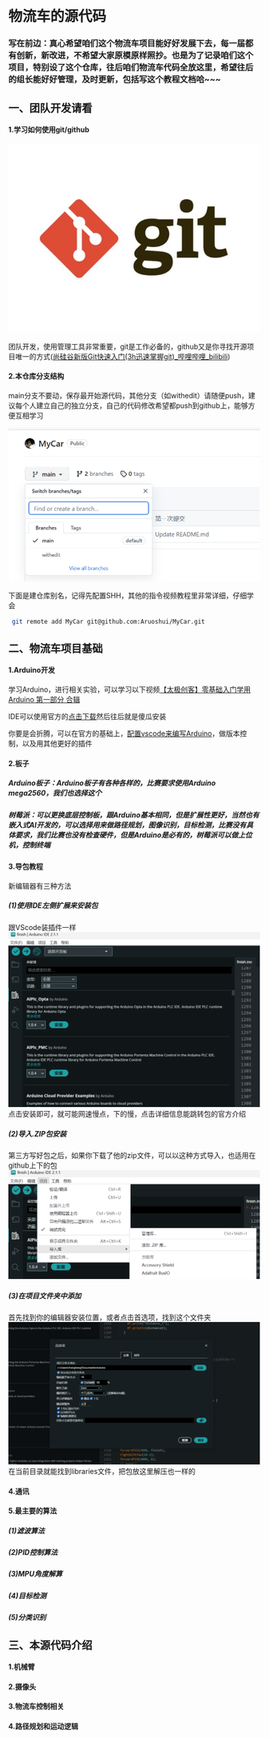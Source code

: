 # 物流车的源代码
### 写在前边：真心希望咱们这个物流车项目能好好发展下去，每一届都有创新，新改进，不希望大家原模原样照抄。也是为了记录咱们这个项目，特别设了这个仓库，往后咱们物流车代码全放这里，希望往后的组长能好好管理，及时更新，包括写这个教程文档哈~~~ 



## 一、团队开发请看
####  1.学习如何使用git/github

![git](images/introduction/338d764e1a88a5a9a9a40c4610669272.jpeg)

团队开发，使用管理工具非常重要，git是工作必备的，github又是你寻找开源项目唯一的方式([尚硅谷新版Git快速入门(3h迅速掌握git)_哔哩哔哩_bilibili](https://www.bilibili.com/video/BV1wm4y1z7Dg/?spm_id_from=333.788.video.desc.click&vd_source=6718fb46dbdd603565f483b04b4cdb50))

#### 2.本仓库分支结构
main分支不要动，保存最开始源代码，其他分支（如withedit）请随便push，建议每个人建立自己的独立分支，自己的代码修改希望都push到github上，能够方便互相学习

![branch](images/introduction/branch.png)

下面是建仓库别名，记得先配置SHH，其他的指令视频教程里非常详细，仔细学会
```bash
 git remote add MyCar git@github.com:Aruoshui/MyCar.git
```

## 二、物流车项目基础
#### 1.Arduino开发
学习Arduino，进行相关实验，可以学习以下视频[【太极创客】零基础入门学用Arduino 第一部分 合辑](https://www.bilibili.com/video/BV164411J7GE/?spm_id_from=333.337.search-card.all.click&vd_source=6718fb46dbdd603565f483b04b4cdb50)

IDE可以使用官方的[点击下载](https://downloads.arduino.cc/arduino-ide/arduino-ide_2.2.1_Windows_64bit.exe?_gl=1*10xfh5t*_ga*MTEwMjMxMjMwMi4xNjk3MzY5ODI4*_ga_NEXN8H46L5*MTY5NzQ2NzQ1Ny4zLjEuMTY5NzQ2NzQ5MS4wLjAuMA..)然后往后就是傻瓜安装

你要是会折腾，可以在官方的基础上，[配置vscode来编写Arduino](https://zhuanlan.zhihu.com/p/589453733)，做版本控制，以及用其他更好的插件

#### 2.板子
##### Arduino板子：Arduino板子有各种各样的，比赛要求使用Arduino mega2560，我们也选择这个
##### 树莓派：可以更换底层控制板，跟Arduino基本相同，但是扩展性更好，当然也有嵌入式AI开发的，可以选择用来做路径规划，图像识别，目标检测，比赛没有具体要求，我们比赛也没有检查硬件，但是Arduino是必有的，树莓派可以做上位机，控制终端

#### 3.导包教程
新编辑器有三种方法
##### (1)使用IDE左侧扩展来安装包
跟VScode装插件一样
![1](images/IDE/1.png)
点击安装即可，就可能网速慢点，下的慢，点击详细信息能跳转包的官方介绍

##### (2)导入.ZIP包安装
第三方写好包之后，如果你下载了他的zip文件，可以以这种方式导入，也适用在github上下的包
![2](images/IDE/2.png)

##### (3)在项目文件夹中添加
首先找到你的编辑器安装位置，或者点击首选项，找到这个文件夹
![3](images/IDE/3.png)
在当前目录就能找到libraries文件，把包放这里解压也一样的

#### 4.通讯

#### 5.最主要的算法
##### (1)滤波算法
##### (2)PID控制算法
##### (3)MPU角度解算
##### (4)目标检测
##### (5)分类识别

## 三、本源代码介绍
#### 1.机械臂
#### 2.摄像头
#### 3.物流车控制相关
#### 4.路径规划和运动逻辑



